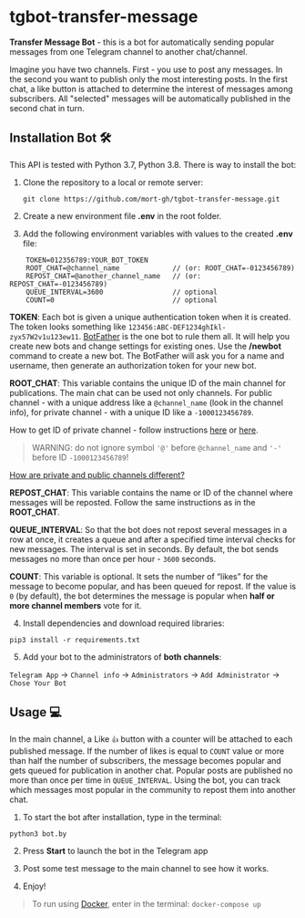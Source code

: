 # tgbot-transfer-message

**Transfer Message Bot** - this is a bot for automatically sending popular messages from one Telegram channel to another chat/channel.

Imagine you have two channels. First - you use to post any messages. In the second you want to publish only the most interesting posts. In the first chat, a like button is attached to determine the interest of messages among subscribers. All "selected" messages will be automatically published in the second chat in turn.

## Installation Bot 🛠

This API is tested with Python 3.7, Python 3.8. There is way to install the bot:

1. Clone the repository to a local or remote server:

   `git clone https://github.com/mort-gh/tgbot-transfer-message.git`

2. Create a new environment file **.env** in the root folder.
3. Add the following environment variables with values to the created **.env** file:

```
	TOKEN=012356789:YOUR_BOT_TOKEN
    ROOT_CHAT=@channel_name 			// (or: ROOT_CHAT=-0123456789)
    REPOST_CHAT=@another_channel_name 	// (or: REPOST_CHAT=-0123456789)
    QUEUE_INTERVAL=3600					// optional
    COUNT=0								// optional
```

**TOKEN**: Each bot is given a unique authentication token when it is created. The token looks something like `123456:ABC-DEF1234ghIkl-zyx57W2v1u123ew11`. [BotFather](https://t.me/botfather) is the one bot to rule them all. It will help you create new bots and change settings for existing ones. Use the **/newbot** command to create a new bot. The BotFather will ask you for a name and username, then generate an authorization token for your new bot.

**ROOT_CHAT**: This variable contains the unique ID of the main channel for publications. The main chat can be used not only channels. For public channel - with a unique address like a `@channel_name` (look in the channel info), for private channel - with a unique ID like a `-1000123456789`.

How to get ID of private channel - follow instructions [here](https://stackoverflow.com/questions/33858927/how-to-obtain-the-chat-id-of-a-private-telegram-channel/33862907#33862907) or [here](https://stackoverflow.com/questions/33858927/how-to-obtain-the-chat-id-of-a-private-telegram-channel/56546442#56546442).

> WARNING: do not ignore symbol `'@'` before `@channel_name` and `'-'`
> before ID `-1000123456789`!

[How are private and public channels different?](https://telegram.org/faq_channels#q-how-are-public-and-private-channels-different)

**REPOST_CHAT**: This variable contains the name or ID of the channel where messages will be reposted. Follow the same instructions as in the **ROOT_CHAT**.

**QUEUE_INTERVAL**: So that the bot does not repost several messages in a row at once, it creates a queue and after a specified time interval checks for new messages. The interval is set in seconds. By default, the bot sends messages no more than once per hour - `3600` seconds.

**COUNT**: This variable is optional. It sets the number of “likes” for the message to become popular, and has been queued for repost. If the value is `0` (by default), the bot determines the message is popular when **half or more channel members** vote for it.

4. Install dependencies and download required libraries:

`pip3 install -r requirements.txt`

5. Add your bot to the administrators of **both channels**:

`Telegram App` -> `Channel info` -> `Administrators` -> `Add Administrator` -> `Chose Your Bot`

## Usage 💻

In the main channel, a Like `👍` button with a counter will be attached to each published message. If the number of likes is equal to `COUNT` value or more than half the number of subscribers, the message becomes popular and gets queued for publication in another chat. Popular posts are published no more than once per time in `QUEUE_INTERVAL`. Using the bot, you can track which messages most popular in the community to repost them into another chat.

1. To start the bot after installation, type in the terminal:

`python3 bot.by`

2. Press **Start** to launch the bot in the Telegram app

3. Post some test message to the main channel to see how it works.

4. Enjoy!

> To run using [Docker](https://www.docker.com/), enter in the terminal:
> `docker-compose up`
